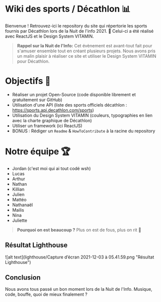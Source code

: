 # Wiki des sports / Décathlon 📊

Bienvenue !
Retrouvez-ici le repository du site qui répertorie les sports fournis par Décathlon lors de la Nuit de l'info 2021. 🥳
Celui-ci a été réalisé avec ReactJS et le Design System VITAMIN.

> **Rappel sur la Nuit de l'Info:** Cet évènement est avant-tout fait pour s'amuser ensemble tout en créant plusieurs projets. Nous avons pris un malin plaisir à réaliser ce site et utiliser le Design System VITAMIN pour Décathlon.

# Objectifs 🎯

* Réaliser un projet Open-Source (code disponible librement et gratuitement sur GitHub)
* Utilisation d'une API (liste des sports officiels décathlon : https://sports.api.decathlon.com/sports)
* Utilisation du Design System VITAMIN (couleurs, typographies en lien avec la charte graphique de Décathlon)
* Utiliser un framework (ici ReactJS)
* BONUS : Rédiger un `Readme` & `HowToContribute` à la racine du repository


# Notre équipe 🏆

* Jordan (c'est moi qui ai tout codé wsh)
* Lucas
* Arthur
* Nathan
* Killian
* Julien
* Mattéo
* Nathanaël
* Mailis
* Nina
* Juliette

> **Pourquoi on est beaucoup ?** Plus on est de fous, plus on rit 🤪

## Résultat Lighthouse

![alt text](lighthouse/Capture d’écran 2021-12-03 à 05.41.59.png "Résultat Lighthouse")

## Conclusion

Nous avons tous passé un bon moment lors de la Nuit de l'Info.
Musique, code, bouffe, quoi de mieux finalement ?
